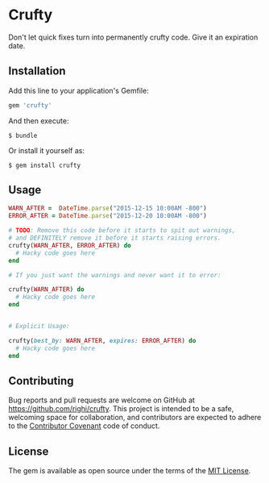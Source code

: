 # Crufty

Don't let quick fixes turn into permanently crufty code. Give it an expiration date.

## Installation

Add this line to your application's Gemfile:

```ruby
gem 'crufty'
```

And then execute:

    $ bundle

Or install it yourself as:

    $ gem install crufty

## Usage

```ruby
WARN_AFTER =  DateTime.parse("2015-12-15 10:00AM -800")
ERROR_AFTER = DateTime.parse("2015-12-20 10:00AM -800")

# TODO: Remove this code before it starts to spit out warnings, 
# and DEFINITELY remove it before it starts raising errors.
crufty(WARN_AFTER, ERROR_AFTER) do
  # Hacky code goes here
end

# If you just want the warnings and never want it to error:

crufty(WARN_AFTER) do
  # Hacky code goes here
end


# Explicit Usage:

crufty(best_by: WARN_AFTER, expires: ERROR_AFTER) do
  # Hacky code goes here
end


```


## Contributing

Bug reports and pull requests are welcome on GitHub at https://github.com/righi/crufty. This project is intended to be a safe, welcoming space for collaboration, and contributors are expected to adhere to the [Contributor Covenant](contributor-covenant.org) code of conduct.


## License

The gem is available as open source under the terms of the [MIT License](http://opensource.org/licenses/MIT).

